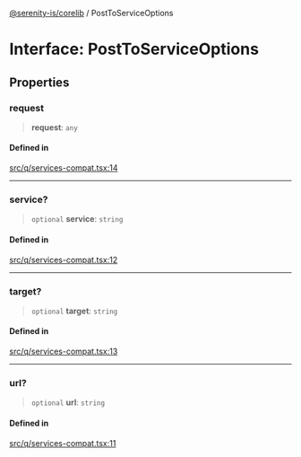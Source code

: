 [@serenity-is/corelib](../README.md) / PostToServiceOptions

# Interface: PostToServiceOptions

## Properties

### request

> **request**: `any`

#### Defined in

[src/q/services-compat.tsx:14](https://github.com/serenity-is/serenity/blob/master/packages/corelib/src/q/services-compat.tsx#L14)

***

### service?

> `optional` **service**: `string`

#### Defined in

[src/q/services-compat.tsx:12](https://github.com/serenity-is/serenity/blob/master/packages/corelib/src/q/services-compat.tsx#L12)

***

### target?

> `optional` **target**: `string`

#### Defined in

[src/q/services-compat.tsx:13](https://github.com/serenity-is/serenity/blob/master/packages/corelib/src/q/services-compat.tsx#L13)

***

### url?

> `optional` **url**: `string`

#### Defined in

[src/q/services-compat.tsx:11](https://github.com/serenity-is/serenity/blob/master/packages/corelib/src/q/services-compat.tsx#L11)
